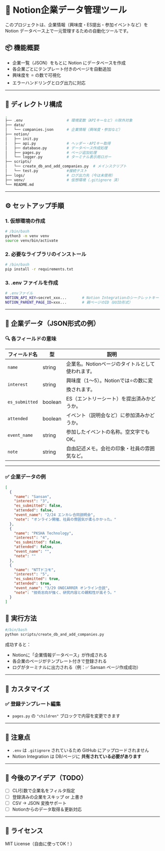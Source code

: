 # 📝 Notion企業データ管理ツール

このプロジェクトは、企業情報（興味度・ES提出・参加イベントなど）を Notion データベース上で一元管理するための自動化ツールです。

## 📦 機能概要

- 企業一覧（JSON）をもとに Notion にデータベースを作成
- 各企業ごとにテンプレート付きのページを自動追加
- 興味度を ⭐️ の数で可視化
- エラーハンドリングとログ出力に対応

---

## 🧩 ディレクトリ構成
```bash
.
├── .env                    # 環境変数（APIキーなど）※除外対象
├── data/
│   └── companies.json      # 企業情報（興味度・参加など）
├── notion/
│   ├── init.py
│   ├── api.py              # ヘッダー・APIキー取得
│   ├── database.py         # データベース作成処理
│   ├── pages.py            # ページ追加処理
│   └── logger.py           # ターミナル表示用ロガー
├── scripts/
│   └── create_db_and_add_companies.py  # メインスクリプト
│   └── test.py             #接続テスト
├── logs/                   # ログ出力先（今は未使用）
├── venv/                   # 仮想環境（.gitignore 済）
└── README.md
```
---

## ⚙️ セットアップ手順

### 1. 仮想環境の作成

```bash
# /bin/bash
python3 -m venv venv
source venv/bin/activate
```

### 2. 必要なライブラリのインストール
```bash
# /bin/bash
pip install -r requirements.txt
```
### 3. .env ファイルを作成
```bash
# .envファイル
NOTION_API_KEY=secret_xxx...       # Notion Integrationのシークレットキー
NOTION_PARENT_PAGE_ID=xxx...       # 親ページのID（UUID形式）
```
---

## 🧾 企業データ（JSON形式の例）
### 🔍 各フィールドの意味

| フィールド名     | 型         | 説明                                                   |
|------------------|------------|--------------------------------------------------------|
| `name`           | string     | 企業名。Notionページのタイトルとして使われます。         |
| `interest`       | string     | 興味度（1〜5）。Notionでは⭐️の数に変換されます。        |
| `es_submitted`   | boolean    | ES（エントリーシート）を提出済みかどうか。              |
| `attended`       | boolean    | イベント（説明会など）に参加済みかどうか。              |
| `event_name`     | string     | 参加したイベントの名称。空文字でもOK。                  |
| `note`           | string     | 自由記述メモ。会社の印象・社員の雰囲気など。            |
---

### ✅ 企業データの例

```json
[
  {
    "name": "Sansan",
    "interest": "3",
    "es_submitted": false,
    "attended": false,
    "event_name": "2/24 エンカレ合同説明会",
    "note": "オンライン開催、社員の雰囲気が柔らかかった。"
  },
  {
    "name": "PKSHA Technology",
    "interest": "4",
    "es_submitted": false,
    "attended": false,
    "event_name": "",
    "note": ""
  },
  {
    "name": "NTTドコモ",
    "interest": "5",
    "es_submitted": true,
    "attended": true,
    "event_name": "3/29 ONECARRER オンライン合説",
    "note": "技術志向が強く、研究内容との親和性が高そう。"
  }
]
```

## 🚀 実行方法
```bash
#/bin/bash
python scripts/create_db_and_add_companies.py
```
成功すると：
- Notionに「企業情報データベース」が作成される
- 各企業のページがテンプレート付きで登録される
- ログがターミナルに出力される（例：✅ Sansan ページ作成成功）
---

## 🔧 カスタマイズ

### ✅ 登録テンプレート編集

- `pages.py` の `"children"` ブロックで内容を変更できます

---

## 🔐 注意点

- `.env` は `.gitignore` されているため GitHub にアップロードされません
- Notion Integration は DB/ページに **共有されている必要があります**

---

## 📌 今後のアイデア（TODO）

- [ ] CLI引数で企業名をフィルタ指定
- [ ] 登録済みの企業をスキップ or 上書き
- [ ] CSV → JSON 変換サポート
- [ ] Notionからのデータ取得＆更新対応

---

## 🤝 ライセンス

MIT License（自由に使ってOK！）